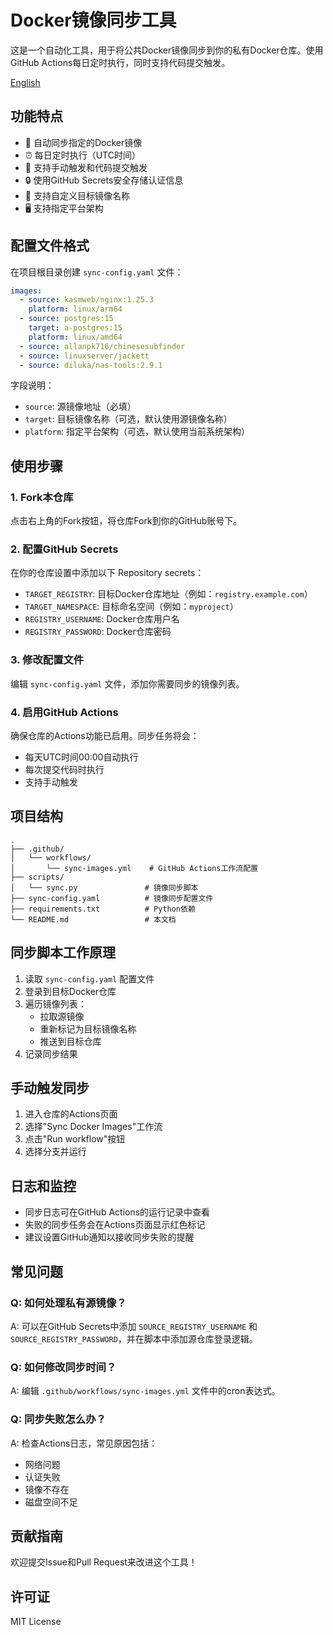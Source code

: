 # Docker镜像同步工具

这是一个自动化工具，用于将公共Docker镜像同步到你的私有Docker仓库。使用GitHub Actions每日定时执行，同时支持代码提交触发。

[English](./Readme-EN.md)

## 功能特点

- 🔄 自动同步指定的Docker镜像
- ⏰ 每日定时执行（UTC时间）
- 🚀 支持手动触发和代码提交触发
- 🔒 使用GitHub Secrets安全存储认证信息
- 📝 支持自定义目标镜像名称
- 🖥️ 支持指定平台架构

## 配置文件格式

在项目根目录创建 `sync-config.yaml` 文件：

```yaml
images:
  - source: kasmweb/nginx:1.25.3
    platform: linux/arm64
  - source: postgres:15
    target: a-postgres:15
    platform: linux/amd64
  - source: allanpk716/chinesesubfinder
  - source: linuxserver/jackett
  - source: diluka/nas-tools:2.9.1
```

字段说明：
- `source`: 源镜像地址（必填）
- `target`: 目标镜像名称（可选，默认使用源镜像名称）
- `platform`: 指定平台架构（可选，默认使用当前系统架构）

## 使用步骤

### 1. Fork本仓库

点击右上角的Fork按钮，将仓库Fork到你的GitHub账号下。

### 2. 配置GitHub Secrets

在你的仓库设置中添加以下 Repository secrets：

- `TARGET_REGISTRY`: 目标Docker仓库地址（例如：`registry.example.com`）
- `TARGET_NAMESPACE`: 目标命名空间（例如：`myproject`）
- `REGISTRY_USERNAME`: Docker仓库用户名
- `REGISTRY_PASSWORD`: Docker仓库密码

### 3. 修改配置文件

编辑 `sync-config.yaml` 文件，添加你需要同步的镜像列表。

### 4. 启用GitHub Actions

确保仓库的Actions功能已启用。同步任务将会：
- 每天UTC时间00:00自动执行
- 每次提交代码时执行
- 支持手动触发

## 项目结构

```
.
├── .github/
│   └── workflows/
│       └── sync-images.yml    # GitHub Actions工作流配置
├── scripts/
│   └── sync.py               # 镜像同步脚本
├── sync-config.yaml          # 镜像同步配置文件
├── requirements.txt          # Python依赖
└── README.md                 # 本文档
```

## 同步脚本工作原理

1. 读取 `sync-config.yaml` 配置文件
2. 登录到目标Docker仓库
3. 遍历镜像列表：
   - 拉取源镜像
   - 重新标记为目标镜像名称
   - 推送到目标仓库
4. 记录同步结果

## 手动触发同步

1. 进入仓库的Actions页面
2. 选择"Sync Docker Images"工作流
3. 点击"Run workflow"按钮
4. 选择分支并运行

## 日志和监控

- 同步日志可在GitHub Actions的运行记录中查看
- 失败的同步任务会在Actions页面显示红色标记
- 建议设置GitHub通知以接收同步失败的提醒

## 常见问题

### Q: 如何处理私有源镜像？
A: 可以在GitHub Secrets中添加 `SOURCE_REGISTRY_USERNAME` 和 `SOURCE_REGISTRY_PASSWORD`，并在脚本中添加源仓库登录逻辑。

### Q: 如何修改同步时间？
A: 编辑 `.github/workflows/sync-images.yml` 文件中的cron表达式。

### Q: 同步失败怎么办？
A: 检查Actions日志，常见原因包括：
- 网络问题
- 认证失败
- 镜像不存在
- 磁盘空间不足

## 贡献指南

欢迎提交Issue和Pull Request来改进这个工具！

## 许可证

MIT License
